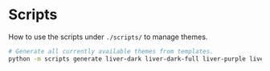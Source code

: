 # Scripts

How to use the scripts under `./scripts/` to manage themes.

```bash
# Generate all currently available themes from templates.
python -m scripts generate liver-dark liver-dark-full liver-purple liver-purple-full liver-dark-sh liver-dark-full-sh liver-purple-sh liver-purple-full-sh
```